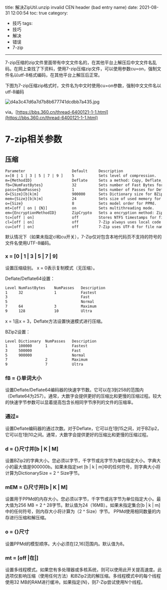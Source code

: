 title: 解决ZipUtil.unzip invalid CEN header (bad entry name)
date: 2021-08-31 12:00:54
toc: true
category:
 - 技巧
tags:
 - 技巧
 - 解决
 - 错误
 - 7-zip
---

7-zip压缩的zip文件里面带有中文文件名的，在其他平台上解压后中文文件名乱码。在网上查找了下资料，使用7-zip压缩zip文件，可以使用参数cu=on，强制文件名以utf-8格式编码，在其他平台上解压后正常。

下图为7-zip压缩zip格式时，文件名为中文时使用cu=on参数，强制中文文件名以utf-8编码

![d4a3c47d6a7d7b8b677741dcdbb7a435.jpg](https://b3logfile.com/file/2021/08/d4a3c47d6a7d7b8b677741dcdbb7a435-6d049e89.jpg)


<!-- more -->


via。[https://bbs.360.cn/thread-6400121-1-1.html](https://bbs.360.cn/thread-6400121-1-1.html)

# 7-zip相关参数

## 压缩

```default
Parameter                     Default     Description
x=[0 | 1 | 3 | 5 | 7 | 9 ]    5           Sets level of compression.
m={MethodID}                  Deflate     Sets a method: Copy, Deflate, Deflate64, BZip2, LZMA, PPMd.
fb={NumFastBytes}             32          Sets number of Fast Bytes for Deflate encoder.
pass={NumPasses}              1           Sets number of Passes for Deflate encoder.
d={Size}[b|k|m]               900000      Sets Dictionary size for BZip2
mem={Size}[b|k|m]             24          Sets size of used memory for PPMd.
o={Size}                      8           Sets model order for PPMd.
mt=[off | on | {N}]           on          Sets multithreading mode.
em={EncryptionMethodID}       ZipCrypto   Sets a encryption method: ZipCrypto, AES128, AES192, AES256
tc=[off | on]                 off         Stores NTFS timestamps for files: Modification time, Creation time, Last access time.
cl=[off | on]                 off         7-Zip always uses local code page for file names.
cu=[off | on]                 off         7-Zip uses UTF-8 for file names that contain non-ASCII symbols.
```

默认情况下（如果未指定cl和cu开关），7-Zip仅对包含本地代码页不支持的符号的文件名使用UTF-8编码。

### x = [0 | 1 | 3 | 5 | 7 | 9]

设置压缩级别。 x = 0表示复制模式（无压缩）。

Deflate/Deflate64设置：

```default
Level NumFastBytes    NumPasses   Description
1     32              1           Fastest
3                                 Fast
5                                 Normal
7     64              3           Maximum
9     128             10          Ultra
```

x = 1且x = 3，Deflate方法设置快速模式进行压缩。

BZip2设置：

```default
Level Dictionary  NumPasses   Description
1     100000      1           Fastest
3     500000                  Fast
5     900000                  Normal
7                 2           Maximum
9                 7           Ultra
```

### fB = {}单词大小

设置Deflate/Deflate64编码器的快速字节数。它可以在3到258的范围内（Deflate64为257）。通常，大数字会提供更好的压缩比和更慢的压缩过程。较大的快速字节参数可以显着提高包含长相同字节序列的文件的压缩率。

### 通过=

设置Deflate编码器的通过次数。对于Deflate，它可以在1到15之间，对于BZip2，它可以在1到10之间。通常，大数字会提供更好的压缩比和更慢的压缩过程。

### d = {}尺寸并[b | K | M]

设置BZip2的字典大小。您必须以字节，千字节或兆字节为单位指定大小。字典大小的最大值是900000b。如果未指定set [b | k | m]中的任何符号，则字典大小将计算为DictionarySize = 2 ^ Size字节。

### mEM = {}尺寸并[b | K | M]

设置用于PPMd的内存大小。您必须以字节，千字节或兆字节为单位指定大小。最大值为256 MB = 2 ^ 28字节。默认值为24（16MB）。如果未指定集合[b | k | m]中的任何符号，则内存大小将计算为（2 ^ Size）字节。 PPMd使用相同数量的内存进行压缩和解压缩。

### o = {}尺寸

设置PPMd的模型顺序。大小必须在[2,16]范围内。默认值为8。

### mt = [off |在|]

设置多线程模式。如果您有多处理器或多核系统，则可以使用此开关提高速度。此选项仅影响压缩（使用任何方法）和BZip2流的解压缩。多线程模式中的每个线程使用32 MB的RAM进行缓冲。如果指定{N}，则7-Zip尝试使用N个线程。
